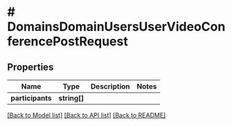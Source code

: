 # # DomainsDomainUsersUserVideoConferencePostRequest

## Properties

Name | Type | Description | Notes
------------ | ------------- | ------------- | -------------
**participants** | **string[]** |  |

[[Back to Model list]](../../README.md#models) [[Back to API list]](../../README.md#endpoints) [[Back to README]](../../README.md)
